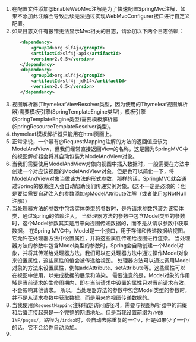 1. 在配置文件添加@EnableWebMvc注解是为了快速配置SpringMvc注解，如果不添加此注解会导致后续无法通过实现WebMvcConfigurer接口进行自定义配置。
2. 如果日志文件有报错无法显示Mvc相关的日志，请添加以下两个日志依赖：
   ```xml
      <dependency>
          <groupId>org.slf4j</groupId>
          <artifactId>slf4j-api</artifactId>
          <version>2.0.5</version>
      </dependency>
      <dependency>
          <groupId>org.slf4j</groupId>
          <artifactId>slf4j-jdk14</artifactId>
          <version>2.0.5</version>
      </dependency>
   ```
3. 视图解析器(ThymeleafViewResolver类型，因为使用的Thymeleaf视图解析器)需要模板引擎(SpringTemplateEngine类型)，模板引擎(SpringTemplateEngine类型)需要模板解析器(SpringResourceTemplateResolver类型)。
4. thymeleaf模板解析器只能用在html页面上。
5. 正常来说，一个带有@RequestMapping注解的方法的返回值应该为ModelAndView，但我们经常直接返回View的名称，这是因为SpringMVC中的视图解析器会将其自动包装为ModelAndView对象。
6. 当我们需要使用ModelAndView对象向视图中插入数据时，一般需要在方法中创建一个对应该视图的ModelAndView对象，但是也可以简化一下，将ModelAndView对象当做该方法的形式参数，那样的话，SpringMVC就会通过Spring的依赖注入会自动帮助我们传递实例对象。(这不一定是必须的：但是要给需要自动注入的参数添加@ModelAttribute注解（或者使用@NotNull注解）)
7. 当处理器方法的参数中包含实体类型的参数时，是将请求参数包装为该实体类，通过Spring的依赖注入。
   当处理器方法的参数中包含Model类型的参数时，这个Model参数其实是用来向视图传递数据的，而不是从请求参数中获取数据。 在Spring MVC中，Model是一个接口，用于存储和传递数据给视图。它允许在处理器方法中设置属性，并将这些属性传递给视图进行渲染。
   当处理器方法的参数中包含Model类型的参数时，Spring会自动创建一个Model对象，并将其传递给处理器方法。我们可以在处理器方法中通过操作Model对象来设置属性，这些属性的值会被传递给视图。
   处理器方法可以通过调用Model对象的方法来设置属性，例如addAttribute、setAttribute等。这些属性可以在视图中使用，以完成数据的展示和渲染。
   需要注意的是，Model对象的作用域是当前请求的生命周期内，即在当前请求中设置的属性只对当前请求有效，不会影响其他请求。
   所以，当处理器方法的参数中包含Model类型的参数时，并不是从请求参数中获取数据，而是用来向视图传递数据的。
8. 当我使用`@RequestMapping`注释指定访问路径时，需要与视图解析器中的前缀和后缀连接起来是一个完整的网络地址。但是当我设置前缀为`/WEB-INF/pages/`，路径为`/index`时，会自动去除重复的一个`/`，但是如果少了一个`/`的话，它不会给你自动添加。
9. 
